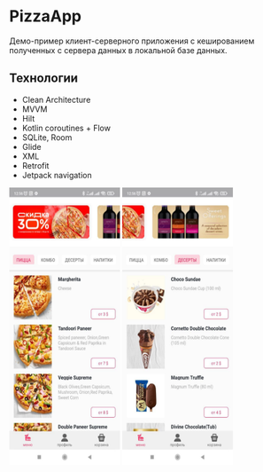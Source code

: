 # PizzaApp

Демо-пример клиент-серверного приложения с кешированием полученных с сервера данных в локальной базе данных.

## Технологии

- Clean Architecture
- MVVM
- Hilt
- Kotlin coroutines + Flow
- SQLite, Room
- Glide
- XML
- Retrofit
- Jetpack navigation

<img src="https://raw.githubusercontent.com/Theend12345/testimg/main/PA/1.jpg" width="200" height="500"> <img src="https://raw.githubusercontent.com/Theend12345/testimg/main/PA/2.jpg" width="200" height="500">
